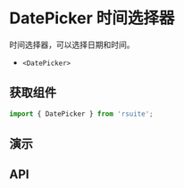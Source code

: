 # DatePicker 时间选择器 [<i class="icon icon-edit2" ></i>](https://github.com/rsuite/rsuite.github.io/blob/master/src/components/date-picker/index.md)

时间选择器，可以选择日期和时间。

- `<DatePicker>`


## 获取组件


```js
import { DatePicker } from 'rsuite';
```

## 演示

<!--{demo}-->


## API
